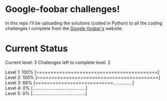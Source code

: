 # Google-foobar challenges!
In this repo I'll be uploading the solutions (coded in Python) to all the coding challenges I complete from the [Google-foobar's](https://foobar.withgoogle.com/) website.

Current Status
==============

Current level: 3
Challenges left to complete level: 2

Level 1: 100% [==========================================]<br>
Level 2: 100% [==========================================]<br>
Level 3:  66% [===========================...............]<br>
Level 4:   0% [..........................................]<br>
Level 5:   0% [..........................................]<br>
